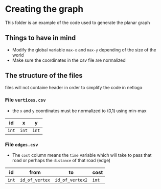 # Creating the graph
This folder is an example of the code used to generate the planar graph

## Things to have in mind
* Modify the global variable `max-x` and `max-y` depending of the size of the world
* Make sure the coordinates in the csv file are normalized


## The structure of the files

files will not containe header in order to simplify the code in netlogo

### File `vertices.csv`

* the `x` and `y` coordinates must be normalized to (0,1) using min-max

| id | x | y |
| --- | --- | --- |
| `int` | `int` | `int` |

### File `edges.csv`

* The `cost` column means the `time` variable which will take to pass that road or perhaps the `distance` of that road (edge)

| id | from | to | cost
| --- | --- | --- | --- |
| `int` | `id_of_vertex` |`id_of_vertex2` | `int` |
